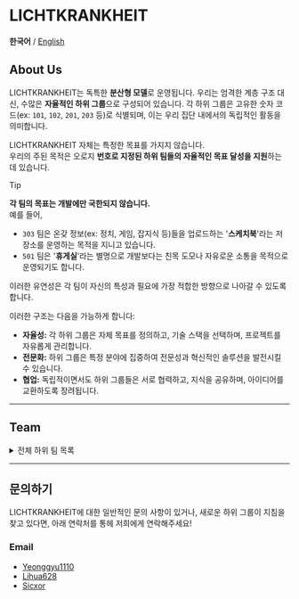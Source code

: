 # LICHTKRANKHEIT

**한국어** / [English](README.en.md) 

## About Us
LICHTKRANKHEIT는 독특한 **분산형 모델**로 운영됩니다. 우리는 엄격한 계층 구조 대신, 수많은 **자율적인 하위 그룹**으로 구성되어 있습니다. 각 하위 그룹은 고유한 숫자 코드(ex: `101`, `102`, `201`, `203` 등)로 식별되며, 이는 우리 집단 내에서의 독립적인 활동을 의미합니다.

LICHTKRANKHEIT 자체는 특정한 목표를 가지지 않습니다.\
우리의 주된 목적은 오로지 **번호로 지정된 하위 팀들의 자율적인 목표 달성을 지원**하는 데 있습니다. 

> [!TIP]
> **각 팀의 목표는 개발에만 국한되지 않습니다.**\
> 예를 들어,
>  - `303` 팀은 온갖 정보(ex: 정치, 게임, 잡지식 등)들을 업로드하는 '**스케치북**'라는 저장소를 운영하는 목적을 지니고 있습니다.
>  - `501` 팀은 '**휴게실**'라는 별명으로 개발보다는 친목 도모나 자유로운 소통을 목적으로 운영되기도 합니다.
> 
> 이러한 유연성은 각 팀이 자신의 특성과 필요에 가장 적합한 방향으로 나아갈 수 있도록 합니다.

이러한 구조는 다음을 가능하게 합니다:

* **자율성:** 각 하위 그룹은 자체 목표를 정의하고, 기술 스택을 선택하며, 프로젝트를 자유롭게 관리합니다.
* **전문화:** 하위 그룹은 특정 분야에 집중하여 전문성과 혁신적인 솔루션을 발전시킬 수 있습니다.
* **협업:** 독립적이면서도 하위 그룹들은 서로 협력하고, 지식을 공유하며, 아이디어를 교환하도록 장려됩니다.
---

## Team

<details>
<summary>
  전체 하위 팀 목록
</summary>
  
  | 팀 번호 | 인원 | 인원 수 | 주요 활동 분야 |
  | --- | --- | --- | --- |
  | 101 | LIHUA628, YeongGyu | 2 | 카카오톡 봇 개발 |
  | 102 | LIHUA628, YeongGyu,  DarkSnowFlower, Noa-GUS, ~~Sample~~ | 5 | 카카오톡 봇 개발 | 
  | 105 | YeongGyu, Noa-GUS, ~~Sample~~, ~~Violent~~ | 4 | 카카오톡 봇 개발 개발 |
  | 201 | LIHUA628, Sicxor, ~~Sample~~, ~~Violent~~, ~~jroLia~~ | 5 | 웹사이트 개발 |
  | 202 | YouJJeb, Noa-GUS, ~~jroLia~~, ~~Sample~~ | 4 | 디스코드 봇 개발 |
  | 204 | YeongGyu, Skyyype, ~~userE~~ | 3 | 카카오톡 봇 개발 |
  | 205 | DarkSnowFlower, 2oic, LIHUA628, YeongGyu | 4 | 웹사이트 개발 (확장자) |
  | 302 | YouJJeb, 2oic | 2 | 앱 개발 |
  | 303 | LIHUA628, YeongGyu, DarkSnowFlower, Sicxor, YouJJeb, Skyyype, Noa-GUS,  2oic, ~~Violent~~, ~~userE~~ | 10 | 친목 |
  | 402 | LIHUA628, Skyyype | 2 | 디스코드 봇 개발 |
  | 404 | LIHUA628, Skyyype, YeongGyu, Sicxor | 4 | 앱 개발 |
  | 405 | DarkSnowFlower, Sicxor | 2 | 마인크래프트 플러그인 개발 |
  | 501 | LIHUA628, YeongGyu, DarkSnowFlower, Sicxor, YouJJeb, Skyyype, Noa-GUS,  2oic | 8 | 친목 |
  | 503 | 2oic, YouJJeb, Sicxor | 3 | 마인크래프트 플러그인 개발 |
  | 504 | Skyyype, 2oic, YouJJeb, LIHUA628 | 4 | 웹사이트 개발 (확장자) |
  | 507 | LIHUA628, Sicxor, YouJJeb, YeongGyu | 4 | 카카오톡 봇 개발 |
  | 601 | **모집 중** | undefined | undefined |

</details>

---

## 문의하기

LICHTKRANKHEIT에 대한 일반적인 문의 사항이 있거나, 새로운 하위 그룹이 지침을 찾고 있다면, 아래 연락처를 통헤 저희에게 연락해주세요!
  
### Email
  - [Yeonggyu1110](mailto.yenggyu1110.work@gmail.com)
  - [Lihua628](mailto.lihua628.biz@gmail.com)
  - [Sicxor](mailto.sicxor0104@gmail.com)
